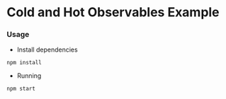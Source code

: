 # Cold and Hot Observables Example

### Usage

* Install dependencies
```
npm install
```

* Running
```
npm start
```
